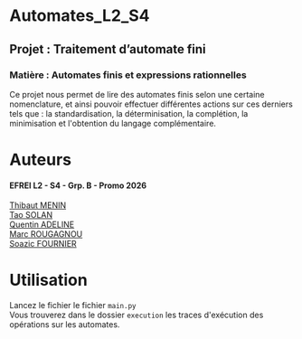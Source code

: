 # Automates_L2_S4

## Projet : Traitement d’automate fini

### Matière : Automates finis et expressions rationnelles

Ce projet nous permet de lire des automates finis selon une certaine nomenclature, 
et ainsi pouvoir effectuer différentes actions sur ces derniers tels que : la standardisation,
la déterminisation, la complétion, la minimisation et l'obtention du langage complémentaire.


# Auteurs

#### EFREI L2 - S4 - Grp. B - Promo 2026

[Thibaut MENIN](https://github.com/Pulsar94)\
[Tao SOLAN](https://github.com/THETASOLA)\
[Quentin ADELINE](https://github.com/Quentinadl)\
[Marc ROUGAGNOU](https://github.com/MarcEfrei)\
[Soazic FOURNIER](https://github.com/Sozic)


# Utilisation

Lancez le fichier le fichier `main.py`\
Vous trouverez dans le dossier `execution` les traces d'exécution des opérations sur les automates.
